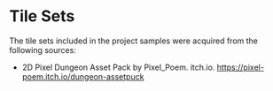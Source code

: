 # Tile Sets

The tile sets included in the project samples were acquired from the following sources:

* 2D Pixel Dungeon Asset Pack by Pixel_Poem. itch.io. https://pixel-poem.itch.io/dungeon-assetpuck
